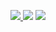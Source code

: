
<a href="https://t.me/ehivpnssh"><img src="https://img.shields.io/badge/support%20group-blue.svg?style=for-the-badge&logo=Telegram">
</a> <a href="https://t.me/ehivpnssh"><img src="https://img.shields.io/badge/Join-Updates%20Channel-blue.svg?style=for-the-badge&logo=Telegram"></a>
<a href="https://t.me/ehivpnssh"><img src="https://img.shields.io/badge/Foundbot%20on-blue.svg?style=for-the-badge&logo=Telegram">
